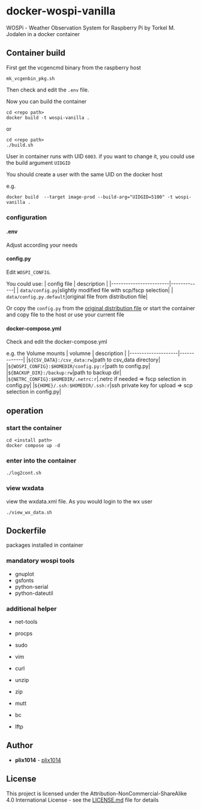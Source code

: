 # docker-wospi-vanilla

WOSPi - Weather Observation System for Raspberry Pi by Torkel M. Jodalen in a docker container



## Container build

First get the vcgencmd binary from the raspberry host
```
mk_vcgenbin_pkg.sh
```

Then check and edit the `.env` file.


Now you can build the container
```
cd <repo path>
docker build -t wospi-vanilla .
```

or
```
cd <repo path>
./build.sh
```

User in container runs with UID `6003`. if you want to change it, you could use the build argument `UIDGID`

You should create a user with the same UID on the docker host

e.g.
```
docker build  --target image-prod --build-arg="UIDGID=5100" -t wospi-vanilla .
```


### configuration

#### .env

Adjust according your needs


#### config.py

Edit `WOSPI_CONFIG`.

You could use:
| config file            | description |
|------------------------|-------------|
| `data/config.py`|slightly modified file with scp/fscp selection|
| `data/config.py.default`|original file from distribution file|

Or copy the `config.py` from the [original distribution file](https://www.annoyingdesigns.com/wospi)
or start the container and copy file to the host or use your current file 

#### docker-compose.yml

Check and edit the docker-compose.yml

e.g. the Volume mounts
| volumne            | description |
|--------------------|-------------|
|`${CSV_DATA}:/csv_data:rw`|path to csv_data directory|
|`${WOSPI_CONFIG}:$HOMEDIR/config.py:r`|path to config.py|
|`${BACKUP_DIR}:/backup:rw`|path to backup dir|
|`${NETRC_CONFIG}:$HOMEDIR/.netrc:r`|.netrc if needed => fscp selection in config.py|
|`${HOME}/.ssh:$HOMEDIR/.ssh:r`|ssh private key for upload => scp selection in config.py|


## operation

### start the container

```
cd <install path>
docker compose up -d
```

### enter into the container
```
./log2cont.sh
```

### view wxdata
view the wxdata.xml file. As you would login to the wx user
```
./view_wx_data.sh
```


## Dockerfile

packages installed in container

### mandatory wospi tools
* gnuplot 
* gsfonts 
* python-serial 
* python-dateutil 


### additional helper
* net-tools 
* procps
* sudo 
* vim 

* curl 
* unzip 
* zip 
* mutt 
* bc 
* lftp 


## Author

* **plix1014** - [plix1014](https://github.com/plix1014)


## License

This project is licensed under the Attribution-NonCommercial-ShareAlike 4.0 International License - see the [LICENSE.md](LICENSE.md) file for details

